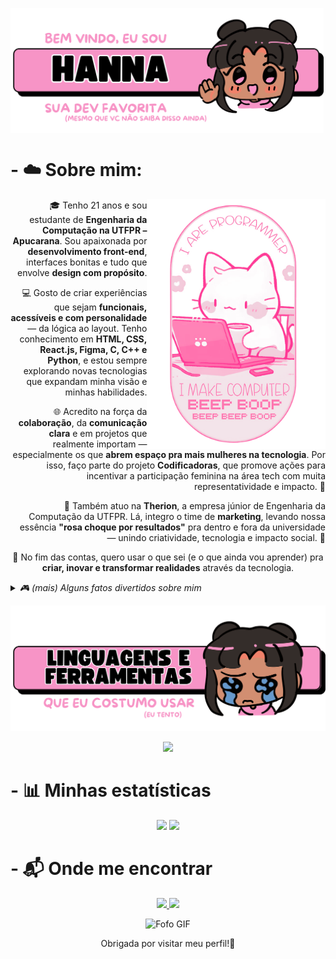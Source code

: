 <img src="./images/Hanna.svg" align="center" height="200
">
# - ☁️ Sobre mim:
<img src="./images/Cat.svg" align="right" height="400
">

<P align= "right">
🎓 Tenho 21 anos e sou estudante de <strong>Engenharia da Computação na UTFPR – Apucarana</strong>. Sou apaixonada por <strong>desenvolvimento front-end</strong>, interfaces bonitas e tudo que envolve <strong>design com propósito</strong>.
</p>

<P align= "right">
💻 Gosto de criar experiências que sejam <strong>funcionais, acessíveis e com personalidade</strong> — da lógica ao layout. Tenho conhecimento em <strong>HTML, CSS, React.js, Figma, C, C++ e Python</strong>, e estou sempre explorando novas tecnologias que expandam minha visão e minhas habilidades.
</p>

<P align= "right">
🌐 Acredito na força da <strong>colaboração</strong>, da <strong>comunicação clara</strong> e em projetos que realmente importam — especialmente os que <strong>abrem espaço pra mais mulheres na tecnologia</strong>. Por isso, faço parte do projeto <strong>Codificadoras</strong>, que promove ações para incentivar a participação feminina na área tech com muita representatividade e impacto. 💜
</p>

<P align= "right">
🎯 Também atuo na <strong>Therion</strong>, a empresa júnior de Engenharia da Computação da UTFPR. Lá, integro o time de <strong>marketing</strong>, levando nossa essência <strong>"rosa choque por resultados"</strong> pra dentro e fora da universidade — unindo criatividade, tecnologia e impacto social. 🩷
<P align= "center">
🚀 No fim das contas, quero usar o que sei (e o que ainda vou aprender) pra <strong>criar, inovar e transformar realidades</strong> através da tecnologia.
</p>

<details>
<summary title="Clique pra abrir!"><em>🎮 (mais) Alguns fatos divertidos sobre mim</em></summary>


  <p align="center">
  🌍 Sonho em trabalhar de qualquer lugar do mundo, criar projetos com alma e <strong>viver daquilo que me empolga</strong>.
</p>

</details>

<p></p>

![alt text](./images/Linguagens.svg)
<p align="center">
  <img src="https://skillicons.dev/icons?i=html,css,react,js,python,c,cpp,figma,canva&theme=light&perline=9" />
</p>

# - 📊 Minhas estatísticas 
<p align="center">
  <img 
    height="200" 
    src="https://github-readme-stats.vercel.app/api?username=hanntterene&show_icons=true&theme=tokyonight&title_color=ffb3ec&icon_color=ff9de6&text_color=fad6ff&bg_color=00000000&border_color=ffb3ec&locale=pt-br" 
  />
  <img 
    height="200" 
    src="https://github-readme-stats.vercel.app/api/top-langs/?username=hanntterene&layout=compact&theme=tokyonight&title_color=ffb3ec&text_color=fad6ff&bg_color=00000000&border_color=ffb3ec&langs_count=8&custom_title=Linguagens%20Favoritas" 
  />
</p>

# -  📬 Onde me encontrar

<p align="center"> 
  <a href="https://www.instagram.com/hanntterene/" target="_blank"> 
    <img src="https://img.shields.io/badge/Instagram-ff9de6?style=for-the-badge&logo=instagram&logoColor=white" /> 
  </a> 
  <a href="https://www.linkedin.com/in/lohanna-monteiro-8a8a051b4/" target="_blank"> 
    <img src="https://img.shields.io/badge/LinkedIn-e0b3ff?style=for-the-badge&logo=linkedin&logoColor=white" /> 
  </a> 
</p>

<p align="center" >
  <img height="300" src="https://user-images.githubusercontent.com/74038190/212750155-3ceddfbd-19d3-40a3-87af-8d329c8323c4.gif" alt="Fofo GIF"/>
</p>

<p align="center">
  Obrigada por visitar meu perfil!💜
</p>
